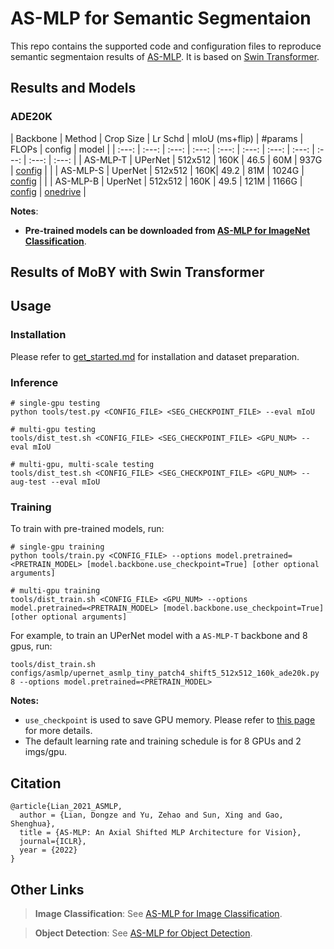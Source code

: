 # AS-MLP for Semantic Segmentaion

This repo contains the supported code and configuration files to reproduce semantic segmentaion results of [AS-MLP](https://arxiv.org/pdf/2107.08391.pdf). It is based on [Swin Transformer](https://github.com/SwinTransformer/Swin-Transformer-Semantic-Segmentation).

## Results and Models

### ADE20K

| Backbone | Method | Crop Size | Lr Schd | mIoU (ms+flip) | #params | FLOPs | config | model |
| :---: | :---: | :---: | :---: | :---: | :---: | :---: | :---: | :---: | :---: | :---: |
| AS-MLP-T | UPerNet | 512x512 | 160K | 46.5 | 60M | 937G | [config](configs/asmlp/upernet_asmlp_tiny_patch4_shift5_512x512_160k_ade20k.py) |  |
| AS-MLP-S | UperNet | 512x512 | 160K| 49.2 | 81M | 1024G | [config](configs/asmlp/upernet_asmlp_small_patch4_shift5_512x512_160k_ade20k.py) |  |
| AS-MLP-B | UperNet | 512x512 | 160K | 49.5 | 121M | 1166G | [config](configs/asmlp/upernet_asmlp_base_patch4_shift5_512x512_160k_ade20k.py) | [onedrive](https://shanghaitecheducn-my.sharepoint.com/:u:/g/personal/liandz_shanghaitech_edu_cn/Eee6yxLZ27hAkk3yVAD6UtsB189avw7EFHN0cy59L9LOeA?e=Zc1ro0) |

**Notes**: 

- **Pre-trained models can be downloaded from [AS-MLP for ImageNet Classification](https://github.com/svip-lab/AS-MLP)**.


## Results of MoBY with Swin Transformer


## Usage

### Installation

Please refer to [get_started.md](https://github.com/open-mmlab/mmsegmentation/blob/master/docs/get_started.md#installation) for installation and dataset preparation.

### Inference
```
# single-gpu testing
python tools/test.py <CONFIG_FILE> <SEG_CHECKPOINT_FILE> --eval mIoU

# multi-gpu testing
tools/dist_test.sh <CONFIG_FILE> <SEG_CHECKPOINT_FILE> <GPU_NUM> --eval mIoU

# multi-gpu, multi-scale testing
tools/dist_test.sh <CONFIG_FILE> <SEG_CHECKPOINT_FILE> <GPU_NUM> --aug-test --eval mIoU
```

### Training

To train with pre-trained models, run:
```
# single-gpu training
python tools/train.py <CONFIG_FILE> --options model.pretrained=<PRETRAIN_MODEL> [model.backbone.use_checkpoint=True] [other optional arguments]

# multi-gpu training
tools/dist_train.sh <CONFIG_FILE> <GPU_NUM> --options model.pretrained=<PRETRAIN_MODEL> [model.backbone.use_checkpoint=True] [other optional arguments] 
```
For example, to train an UPerNet model with a `AS-MLP-T` backbone and 8 gpus, run:
```
tools/dist_train.sh configs/asmlp/upernet_asmlp_tiny_patch4_shift5_512x512_160k_ade20k.py 8 --options model.pretrained=<PRETRAIN_MODEL> 
```

**Notes:** 
- `use_checkpoint` is used to save GPU memory. Please refer to [this page](https://pytorch.org/docs/stable/checkpoint.html) for more details.
- The default learning rate and training schedule is for 8 GPUs and 2 imgs/gpu.


## Citation
```
@article{Lian_2021_ASMLP,
  author = {Lian, Dongze and Yu, Zehao and Sun, Xing and Gao, Shenghua},
  title = {AS-MLP: An Axial Shifted MLP Architecture for Vision},
  journal={ICLR},
  year = {2022}
}
```

## Other Links

> **Image Classification**: See [AS-MLP for Image Classification](https://github.com/svip-lab/AS-MLP).

> **Object Detection**: See [AS-MLP for Object Detection](https://github.com/svip-lab/AS-MLP-Object-Detection).
